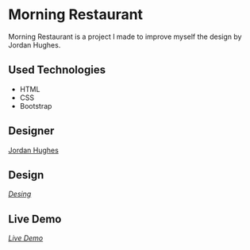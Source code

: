 # Morning Restaurant 

Morning Restaurant is a project I made to improve myself the design by Jordan Hughes.

## Used Technologies 

+ HTML
+ CSS
+ Bootstrap

## Designer

[Jordan Hughes](https://dribbble.com/jordanhughes)

## Design

*[Desing](https://dribbble.com/shots/15299077-Morning-restaurant-concept-part-2)*

## Live Demo

*[Live Demo](https://zehraikizler.github.io/morning-restaurant/)*

